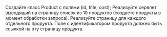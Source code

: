 Создайте класс Product с полями (id, title, cost);
Реализуйте сервлет выводящий на страницу список из 10 продуктов (создаете продукты в момент обработки запроса).
Реализуйте страницу для каждого отдельного продукта. Поле c идентификатором продукта должно быть ссылкой на эту страницу продукта.
